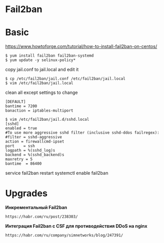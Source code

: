 Fail2ban
========

# Basic

https://www.howtoforge.com/tutorial/how-to-install-fail2ban-on-centos/

    $ yum install fail2ban fail2ban-systemd
    $ yum update -y selinux-policy*

copy jail.conf to jail.local and edit it

    $ cp /etc/fail2ban/jail.conf /etc/fail2ban/jail.local
    $ vim /etc/fail2ban/jail.local 

clean all except settings to change
```
[DEFAULT]
bantime = 7200
banaction = iptables-multiport
```


```
$ vim /etc/fail2ban/jail.d/sshd.local
[sshd]
enabled = true
#To use more aggressive sshd filter (inclusive sshd-ddos failregex):
#filter = sshd-aggressive
action = firewallcmd-ipset
port    = ssh
logpath = %(sshd_log)s
backend = %(sshd_backend)s
maxretry = 5
bantime  = 86400
```

service fail2ban restart 
systemctl enable fail2ban

# Upgrades

**Инкрементальный Fail2ban**

    https://habr.com/ru/post/238303/

**Интеграция Fail2ban с CSF для противодействия DDoS на nginx**

    https://habr.com/ru/company/simnetworks/blog/247391/


